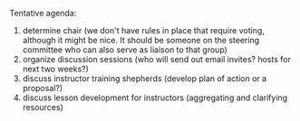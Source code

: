 Tentative agenda:

1. determine chair (we don't have rules in place that require voting, although it might be nice. It should be someone on the steering committee who can also serve as liaison to that group)
2. organize discussion sessions (who will send out email invites? hosts for next two weeks?)
3. discuss instructor training shepherds (develop plan of action or a proposal?)
4. discuss lesson development for instructors (aggregating and clarifying resources)